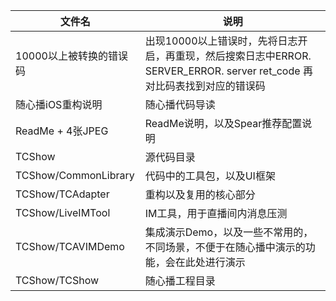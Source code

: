 | 文件名 | 说明 |
| ------ | ------ |
 | 10000以上被转换的错误码 | 出现10000以上错误时，先将日志开启，再重现，然后搜索日志中ERROR. SERVER\_ERROR. server ret\_code 再对比码表找到对应的错误码 |
 | 随心播iOS重构说明 | 随心播代码导读 |
 | ReadMe + 4张JPEG | ReadMe说明，以及Spear推荐配置说明 | 
 | TCShow | 源代码目录 |
 | TCShow/CommonLibrary | 代码中的工具包，以及UI框架 |
 | TCShow/TCAdapter | 重构以及复用的核心部分 |
 | TCShow/LiveIMTool | IM工具，用于直播间内消息压测 |
 | TCShow/TCAVIMDemo | 集成演示Demo，以及一些不常用的，不同场景，不便于在随心播中演示的功能，会在此处进行演示 |
 | TCShow/TCShow | 随心播工程目录 |
